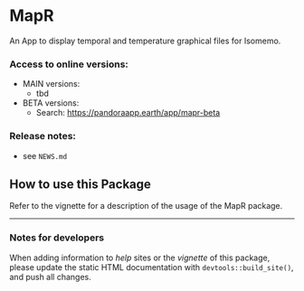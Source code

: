# MapR
An App to display temporal and temperature graphical files for Isomemo.

### Access to online versions:
- MAIN versions:
  - tbd 
- BETA versions:
  - Search: https://pandoraapp.earth/app/mapr-beta

### Release notes:
- see `NEWS.md`

## How to use this Package

Refer to the vignette for a description of the usage of the MapR package.

----

### Notes for developers

When adding information to _help_ sites or the _vignette_ of this package, please update the static HTML documentation with `devtools::build_site()`, and push all changes.
